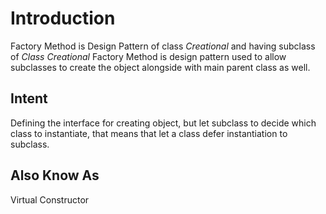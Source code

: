 # Introduction
Factory Method is Design Pattern of class *Creational* and having subclass of *Class Creational* Factory Method is design pattern used to allow subclasses to create the object alongside with main parent class as well.

## Intent
Defining the interface for creating object, but let subclass to decide which class to instantiate, that means that let a class defer instantiation to subclass.

## Also Know As
Virtual Constructor